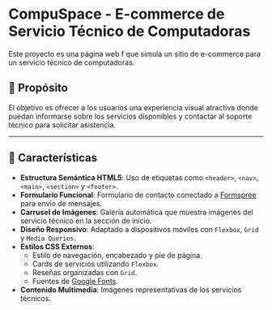 # CompuSpace - E-commerce de Servicio Técnico de Computadoras

Este proyecto es una página web f que simula un sitio de e-commerce para un servicio técnico de computadoras.

## 🧰 Propósito

El objetivo es ofrecer a los usuarios una experiencia visual atractiva donde puedan informarse sobre los servicios disponibles y contactar al soporte técnico para solicitar asistencia.

---

## 📄 Características

- **Estructura Semántica HTML5**: Uso de etiquetas como `<header>`, `<nav>`, `<main>`, `<section>` y `<footer>`.
- **Formulario Funcional**: Formulario de contacto conectado a [Formspree](https://formspree.io/) para envío de mensajes.
- **Carrusel de Imágenes**: Galería automática que muestra imágenes del servicio técnico en la sección de inicio.
- **Diseño Responsivo**: Adaptado a dispositivos móviles con `Flexbox`, `Grid` y `Media Queries`.
- **Estilos CSS Externos**:
  - Estilo de navegación, encabezado y pie de página.
  - Cards de servicios utilizando `Flexbox`.
  - Reseñas organizadas con `Grid`.
  - Fuentes de [Google Fonts](https://fonts.google.com/).
- **Contenido Multimedia**: Imágenes representativas de los servicios técnicos.
